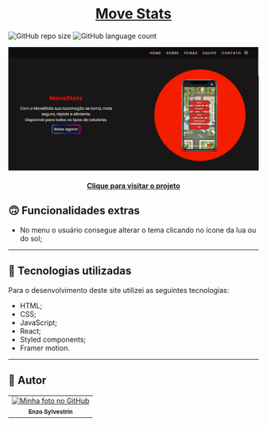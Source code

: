 <h1 align="center">
  <a href="#">Move Stats</a>
</h1>

![GitHub repo size](https://img.shields.io/github/repo-size/EnzoSylvestrin/Move-Stats?style=for-the-badge)
![GitHub language count](https://img.shields.io/github/languages/count/EnzoSylvestrin/Move-Stats?style=for-the-badge)

![Resultado final do projeto](img-app.png)

<h4 align="center"><a href="#">Clique para visitar o projeto</a></h4>

## 🙃 Funcionalidades extras

- No menu o usuário consegue alterar o tema clicando no ícone da lua ou do sol;

---

## 💼 Tecnologias utilizadas

Para o desenvolvimento deste site utilizei as seguintes tecnologias:

- HTML;
- CSS;
- JavaScript;
- React;
- Styled components;
- Framer motion.

---

<h2>👻 Autor</h2>

<table>
  <tr>
    <td align="center">
      <a href="https://github.com/EnzoSylvestrin">
        <img src="https://avatars.githubusercontent.com/u/88488844?v=4" width="100px;" alt="Minha foto no GitHub"/><br>
        <sub>
          <b>Enzo Sylvestrin</b>
        </sub>
      </a>
    </td>
  </tr>
</table>


